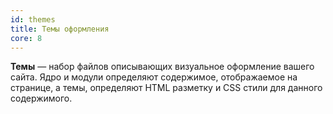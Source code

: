 ```yaml
---
id: themes
title: Темы оформления
core: 8
---
```

 
**Темы** — набор файлов описывающих визуальное оформление вашего сайта. Ядро и модули определяют содержимое, отображаемое на странице, а темы, определяют HTML разметку и CSS стили для данного содержимого.
